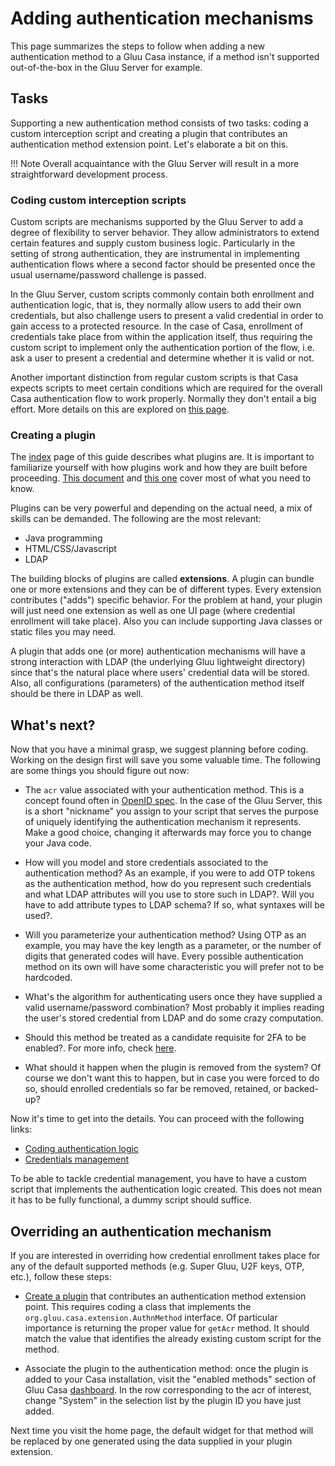 # Adding authentication mechanisms

This page summarizes the steps to follow when adding a new authentication method to a Gluu Casa instance, if a method isn't supported out-of-the-box in the Gluu Server for example. 

## Tasks

Supporting a new authentication method consists of two tasks: coding a custom interception script and creating a plugin that contributes an authentication method extension point. Let's elaborate a bit on this.

!!! Note
    Overall acquaintance with the Gluu Server will result in a more straightforward development process.  
    
### Coding custom interception scripts

Custom scripts are mechanisms supported by the Gluu Server to add a degree of flexibility to server behavior. They allow administrators to extend certain features and supply custom business logic. Particularly in the setting of strong authentication, they are instrumental in implementing authentication flows where a second factor should be presented once the usual username/password challenge is passed.
    
In the Gluu Server, custom scripts commonly contain both enrollment and authentication logic, that is, they normally allow users to add their own credentials, but also challenge users to present a valid credential in order to gain access to a protected resource. In the case of Casa, enrollment of credentials take place from within the application itself, thus requiring the custom script to implement only the authentication portion of the flow, i.e. ask a user to present a credential and determine whether it is valid or not.

Another important distinction from regular custom scripts is that Casa expects scripts to meet certain conditions which are required for the overall Casa authentication flow to work properly. Normally they don't entail a big effort. More details on this are explored on [this page](./authn-logic.md).

### Creating a plugin

The [index](../index.md) page of this guide describes what plugins are. It is important to familiarize yourself with how plugins work and how they are built before proceeding. [This document](../intro-plugin.md) and [this one](../writing-first)  cover most of what you need to know. 

Plugins can be very powerful and depending on the actual need, a mix of skills can be demanded. The following are the most relevant:

- Java programming 
- HTML/CSS/Javascript
- LDAP

The building blocks of plugins are called **extensions**. A plugin can bundle one or more extensions and they can be of different types. Every extension contributes ("adds") specific behavior. For the problem at hand, your plugin will just need one extension as well as one UI page (where credential enrollment will take place). Also you can include supporting Java classes or static files you may need.

A plugin that adds one (or more) authentication mechanisms will have a strong interaction with LDAP (the underlying Gluu lightweight directory) since that's the natural place where users' credential data will be stored. Also, all configurations (parameters) of the authentication method itself should be there in LDAP as well.

## What's next?

Now that you have a minimal grasp, we suggest planning before coding. Working on the design first will save you some valuable time. The following are some things you should figure out now:

- The `acr` value associated with your authentication method. This is a concept found often in [OpenID spec](http://openid.net/specs/openid-connect-core-1_0.html). In the case of the Gluu Server, this is a short "nickname" you assign to your script that serves the purpose of uniquely identifying the authentication mechanism it represents. Make a good choice, changing it afterwards may force you to change your Java code.

- How will you model and store credentials associated to the authentication method? As an example, if you were to add OTP tokens as the authentication method, how do you represent such credentials and what LDAP attributes will you use to store such in LDAP?. Will you have to add attribute types to LDAP schema? If so, what syntaxes will be used?.

- Will you parameterize your authentication method? Using OTP as an example, you may have the key length as a parameter, or the number of digits that generated codes will have. Every possible authentication method on its own will have some characteristic you will prefer not to be hardcoded.

- What's the algorithm for authenticating users once they have supplied a valid username/password combination? Most probably it implies reading the user's stored credential from LDAP and do some crazy computation.

- Should this method be treated as a candidate requisite for 2FA to be enabled?. For more info, check [here](../../administration/2fa-basics.md#forcing-users-to-enroll-a-specific-credential-before-2fa-is-available).

- What should it happen when the plugin is removed from the system? Of course we don't want this to happen, but in case you were forced to do so, should enrolled credentials so far be removed, retained, or backed-up?

Now it's time to get into the details. You can proceed with the following links:

- [Coding authentication logic](./authn-logic.md)
- [Credentials management](./credentials-management.md)

To be able to tackle credential management, you have to have a custom script that implements the authentication logic created. This does not mean it has to be fully functional, a dummy script should suffice.

## Overriding an authentication mechanism

If you are interested in overriding how credential enrollment takes place for any of the default supported methods (e.g. Super Gluu, U2F keys, OTP, etc.), follow these steps:

- [Create a plugin](#creating-a-plugin) that contributes an authentication method extension point. This requires coding a class that implements the `org.gluu.casa.extension.AuthnMethod` interface. Of particular importance is returning the proper value for `getAcr` method. It should match the value that identifies the already existing custom script for the method.

- Associate the plugin to the authentication method: once the plugin is added to your Casa installation, visit the "enabled methods" section of Gluu Casa [dashboard](../../administration/admin-console.md#enabled-methods). In the row corresponding to the acr of interest, change "System" in the selection list by the plugin ID you have just added.

Next time you visit the home page, the default widget for that method will be replaced by one generated using the data supplied in your plugin extension.

<!--

- [Example: a dummy authentication method](./dummy-method.md)
- [Troubleshooting](./troubleshooting.md)

-->
